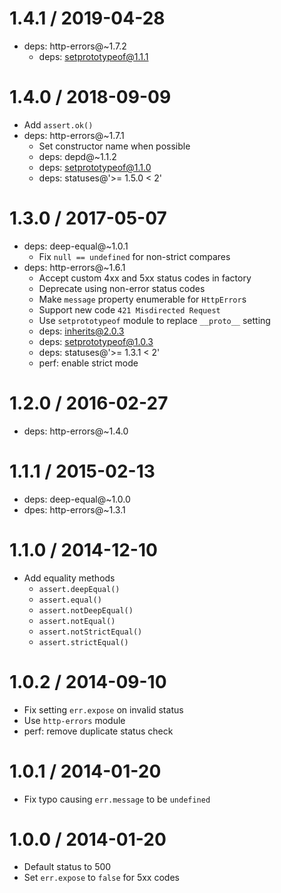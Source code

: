 1.4.1 / 2019-04-28
==================

  * deps: http-errors@~1.7.2
    - deps: setprototypeof@1.1.1

1.4.0 / 2018-09-09
==================

  * Add `assert.ok()`
  * deps: http-errors@~1.7.1
    - Set constructor name when possible
    - deps: depd@~1.1.2
    - deps: setprototypeof@1.1.0
    - deps: statuses@'>= 1.5.0 < 2'

1.3.0 / 2017-05-07
==================

  * deps: deep-equal@~1.0.1
    - Fix `null == undefined` for non-strict compares
  * deps: http-errors@~1.6.1
    - Accept custom 4xx and 5xx status codes in factory
    - Deprecate using non-error status codes
    - Make `message` property enumerable for `HttpError`s
    - Support new code `421 Misdirected Request`
    - Use `setprototypeof` module to replace `__proto__` setting
    - deps: inherits@2.0.3
    - deps: setprototypeof@1.0.3
    - deps: statuses@'>= 1.3.1 < 2'
    - perf: enable strict mode

1.2.0 / 2016-02-27
==================

  * deps: http-errors@~1.4.0

1.1.1 / 2015-02-13
==================

  * deps: deep-equal@~1.0.0
  * dpes: http-errors@~1.3.1

1.1.0 / 2014-12-10
==================

  * Add equality methods
    - `assert.deepEqual()`
    - `assert.equal()`
    - `assert.notDeepEqual()`
    - `assert.notEqual()`
    - `assert.notStrictEqual()`
    - `assert.strictEqual()`

1.0.2 / 2014-09-10
==================

  * Fix setting `err.expose` on invalid status
  * Use `http-errors` module
  * perf: remove duplicate status check

1.0.1 / 2014-01-20
==================

  * Fix typo causing `err.message` to be `undefined`

1.0.0 / 2014-01-20
==================

  * Default status to 500
  * Set `err.expose` to `false` for 5xx codes